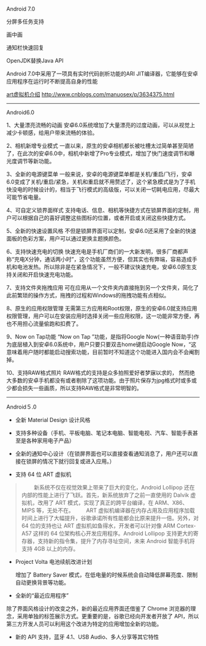 Android 7.0

分屏多任务支持

画中画

通知栏快速回复

OpenJDK替换Java API

Android 7.0中采用了一项具有实时代码剖析功能的ARI JIT编译器，它能够在安卓应用程序在运行时不断提高自身的性能

[art虚拟机介绍](http://www.cnblogs.com/manuosex/p/3634375.html)
http://www.cnblogs.com/manuosex/p/3634375.html






--------------------------------------------------------------------------------
Android6.0

1、大量漂亮流畅的动画
安卓6.0系统增加了大量漂亮的过度动画，可以从视觉上减少卡顿感，给用户带来流畅的体验。

2、相机新增专业模式
一直以来，原生的安卓相机都长被吐槽太过简单甚至简陋了，在此次的安卓6.0中，相机中新增了Pro专业模式，增加了快门速度调节和曝光度调节等新功能。

3、全新的电源键菜单
一般来说，安卓的电源键菜单都是关机/重启/飞行，安卓6.0变成了关机/重启/紧急，关机和重启就不用赘述了，这个紧急模式是为了手机快没电的时候设计的，相当于飞行模式的高级版，可以关闭一切耗电应用，尽最大可能节省电量。

4、可自定义锁界面样式
支持电话、信息、相机等快捷方式在锁屏界面的定制，用户可以根据自己的喜好调整这些图标的位置，或者开启或关闭这些快捷方式。

5、全新的快速设置风格
不但是锁屏界面可以定制，安卓6.0还采用了全新的快速面板的色彩方案，用户可以通过更换主题换颜色。

6、支持快速充电的切换
快速充电是手机厂商们的一大新发明，很多厂商都声称“充电X分钟，通话两小时”，这个功能虽然方便，但其实也有弊端，容易造成手机和电池发热。所以除非是在紧急情况下，一般不建议快速充电，安卓6.0原生支持关闭和开启快速充电功能。

7、支持文件夹拖拽应用
可在应用从一个文件夹内直接拖到另一个文件夹，简化了此前繁琐的操作方式，拖拽的过程和Windows的拖拽功能有点相似。

8、原生的应用权限管理
无需第三方应用和Root权限，原生的安卓6.0就支持应用权限管理，用户可以在安装应用时选择关闭一些应用权限，这一功能非常方便，再也不用担心流量偷跑和扣费了。

9、Now on Tap功能
“Now on Tap ”功能，是指将Google Now(一种语音助手)作为底层植入到安卓6.0系统中，用户只要只要双击home键启动Google Now，“这意味着用户随时都能启动搜索功能，目前暂时不知道这个功能进入国内会不会阉割掉。

10、支持RAW格式照片
RAW格式的支持是众多拍照爱好者梦寐以求的， 然而绝大多数的安卓手机都没有或者剔除了这项功能。由于照片保存为jpg格式时或多或少都会损失一些画质，所以支持RAW格式是非常明智的。


--------------------------------------------------------------------------------
Android５.0

 - 全新 Material Design 设计风格
 
 - 支持多种设备（手机、平板电脑、笔记本电脑、智能电视、汽车、智能手表甚至是各种家用电子产品）

 - 全新的通知中心设计（在锁屏界面也可以直接查看通知消息了，用户还可以直接在锁屏的情况下就行回复或进入应用。）

 - 支持 64 位 ART 虚拟机
　
>　　 新系统不仅在视觉效果上带来了巨大的变化，Android Lollipop 还在内部的性能上进行了飞跃。首先，新系统放弃了之前一直使用的 Dalvik 虚拟机，改用了 ART 模式，实现了真正的跨平台编译，在 ARM、X86、MIPS 等，无处不在。
　　ART 虚拟机编译器在内存占用及应用程序加载时间上进行了大幅提升，谷歌承诺所有性能都会比原来提升一倍。另外，对 64 位的支持也让 ART 虚拟机如鱼得水，开发者可以针对像 ARM Cortex-A57 这样的 64 位架构核心开发应用程序。Android Lollipop 支持更大的寄存器，支持新的指令集，提升了内存寻址空间，未来 Android 智能手机将支持 4GB 以上的内存。

 - Project Volta 电池续航改进计划
 
   增加了 Battery Saver 模式，在低电量的时候系统会自动降低屏幕亮度、限制自动更换背景等功能。

 - 全新的“最近应用程序”

  除了界面风格设计的改变之外，新的最近应用界面还借鉴了 Chrome 浏览器的理念，采用单独的标签展示方式。更重要的是，谷歌已经向开发者开放了 API，所以第三方开发人员可以利用这个改进为特定的应用增加全新的功能。

 - 新的 API 支持，蓝牙 4.1、USB Audio、多人分享等其它特性

  

